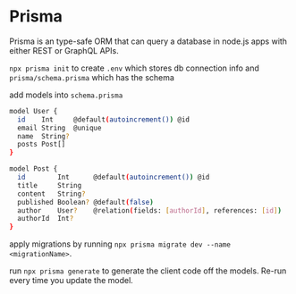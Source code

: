 # Prisma

Prisma is an type-safe ORM that can query a database in node.js apps with either REST or GraphQL APIs.

`npx prisma init` to create `.env` which stores db connection info and `prisma/schema.prisma` which has the schema

add models into `schema.prisma`

```sh
model User {
  id    Int     @default(autoincrement()) @id
  email String  @unique
  name  String?
  posts Post[]
}

model Post {
  id        Int      @default(autoincrement()) @id
  title     String
  content   String?
  published Boolean? @default(false)
  author    User?    @relation(fields: [authorId], references: [id])
  authorId  Int?
}
```

apply migrations by running `npx prisma migrate dev --name <migrationName>`.

run `npx prisma generate` to generate the client code off the models. Re-run every time you update the model.
